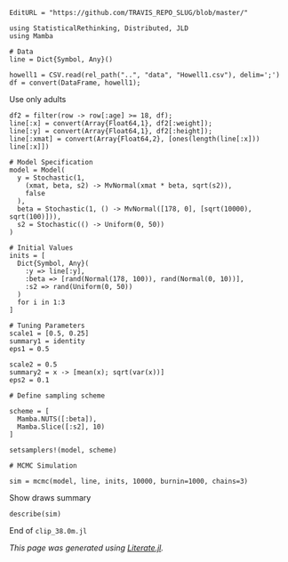 ```@meta
EditURL = "https://github.com/TRAVIS_REPO_SLUG/blob/master/"
```

```@example clip_38.0m
using StatisticalRethinking, Distributed, JLD
using Mamba

# Data
line = Dict{Symbol, Any}()

howell1 = CSV.read(rel_path("..", "data", "Howell1.csv"), delim=';')
df = convert(DataFrame, howell1);
```

Use only adults

```@example clip_38.0m
df2 = filter(row -> row[:age] >= 18, df);
line[:x] = convert(Array{Float64,1}, df2[:weight]);
line[:y] = convert(Array{Float64,1}, df2[:height]);
line[:xmat] = convert(Array{Float64,2}, [ones(length(line[:x])) line[:x]])

# Model Specification
model = Model(
  y = Stochastic(1,
    (xmat, beta, s2) -> MvNormal(xmat * beta, sqrt(s2)),
    false
  ),
  beta = Stochastic(1, () -> MvNormal([178, 0], [sqrt(10000), sqrt(100)])),
  s2 = Stochastic(() -> Uniform(0, 50))
)

# Initial Values
inits = [
  Dict{Symbol, Any}(
    :y => line[:y],
    :beta => [rand(Normal(178, 100)), rand(Normal(0, 10))],
    :s2 => rand(Uniform(0, 50))
  )
  for i in 1:3
]

# Tuning Parameters
scale1 = [0.5, 0.25]
summary1 = identity
eps1 = 0.5

scale2 = 0.5
summary2 = x -> [mean(x); sqrt(var(x))]
eps2 = 0.1

# Define sampling scheme

scheme = [
  Mamba.NUTS([:beta]),
  Mamba.Slice([:s2], 10)
]

setsamplers!(model, scheme)

# MCMC Simulation

sim = mcmc(model, line, inits, 10000, burnin=1000, chains=3)
```

Show draws summary

```@example clip_38.0m
describe(sim)
```

End of `clip_38.0m.jl`

*This page was generated using [Literate.jl](https://github.com/fredrikekre/Literate.jl).*

